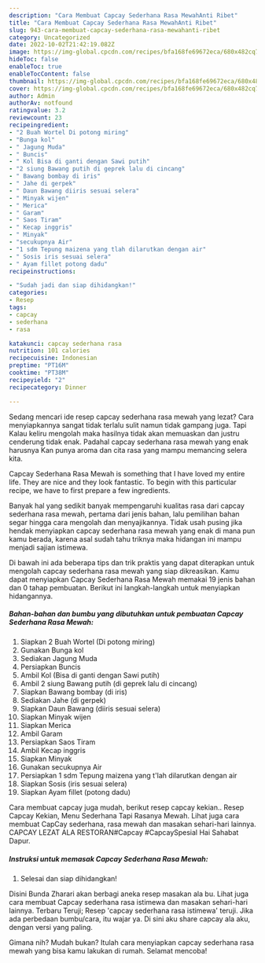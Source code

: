 ```yaml
---
description: "Cara Membuat Capcay Sederhana Rasa MewahAnti Ribet"
title: "Cara Membuat Capcay Sederhana Rasa MewahAnti Ribet"
slug: 943-cara-membuat-capcay-sederhana-rasa-mewahanti-ribet
category: Uncategorized
date: 2022-10-02T21:42:19.082Z
image: https://img-global.cpcdn.com/recipes/bfa168fe69672eca/680x482cq70/capcay-sederhana-rasa-mewah-foto-resep-utama.jpg
hideToc: false
enableToc: true
enableTocContent: false
thumbnail: https://img-global.cpcdn.com/recipes/bfa168fe69672eca/680x482cq70/capcay-sederhana-rasa-mewah-foto-resep-utama.jpg
cover: https://img-global.cpcdn.com/recipes/bfa168fe69672eca/680x482cq70/capcay-sederhana-rasa-mewah-foto-resep-utama.jpg
author: Admin
authorAv: notfound
ratingvalue: 3.2
reviewcount: 23
recipeingredient:
- "2 Buah Wortel Di potong miring"
- "Bunga kol"
- " Jagung Muda"
- " Buncis"
- " Kol Bisa di ganti dengan Sawi putih"
- "2 siung Bawang putih di geprek lalu di cincang"
- " Bawang bombay di iris"
- " Jahe di gerpek"
- " Daun Bawang diiris sesuai selera"
- " Minyak wijen"
- " Merica"
- " Garam"
- " Saos Tiram"
- " Kecap inggris"
- " Minyak"
- "secukupnya Air"
- "1 sdm Tepung maizena yang tlah dilarutkan dengan air"
- " Sosis iris sesuai selera"
- " Ayam fillet potong dadu"
recipeinstructions:

- "Sudah jadi dan siap dihidangkan!"
categories:
- Resep
tags:
- capcay
- sederhana
- rasa

katakunci: capcay sederhana rasa 
nutrition: 101 calories
recipecuisine: Indonesian
preptime: "PT16M"
cooktime: "PT38M"
recipeyield: "2"
recipecategory: Dinner

---
```



Sedang mencari ide resep capcay sederhana rasa mewah yang lezat? Cara menyiapkannya sangat tidak terlalu sulit namun tidak gampang juga. Tapi Kalau keliru mengolah maka hasilnya tidak akan memuaskan dan justru cenderung tidak enak. Padahal capcay sederhana rasa mewah yang enak harusnya Kan punya aroma dan cita rasa yang mampu memancing selera kita.


Capcay Sederhana Rasa Mewah is something that I have loved my entire life. They are nice and they look fantastic. To begin with this particular recipe, we have to first prepare a few ingredients.

Banyak hal yang sedikit banyak mempengaruhi kualitas rasa dari capcay sederhana rasa mewah, pertama dari jenis bahan, lalu pemilihan bahan segar hingga cara mengolah dan menyajikannya. Tidak usah pusing jika hendak menyiapkan capcay sederhana rasa mewah yang enak di mana pun kamu berada, karena asal sudah tahu triknya maka hidangan ini mampu menjadi sajian istimewa.


Di bawah ini ada beberapa tips dan trik praktis yang dapat diterapkan untuk mengolah capcay sederhana rasa mewah yang siap dikreasikan. Kamu dapat menyiapkan Capcay Sederhana Rasa Mewah memakai 19 jenis bahan dan 0 tahap pembuatan. Berikut ini langkah-langkah untuk menyiapkan hidangannya.

<!--inarticleads1-->

##### Bahan-bahan dan bumbu yang dibutuhkan untuk pembuatan Capcay Sederhana Rasa Mewah:

1. Siapkan 2 Buah Wortel (Di potong miring)
1. Gunakan Bunga kol
1. Sediakan  Jagung Muda
1. Persiapkan  Buncis
1. Ambil  Kol (Bisa di ganti dengan Sawi putih)
1. Ambil 2 siung Bawang putih (di geprek lalu di cincang)
1. Siapkan  Bawang bombay (di iris)
1. Sediakan  Jahe (di gerpek)
1. Siapkan  Daun Bawang (diiris sesuai selera)
1. Siapkan  Minyak wijen
1. Siapkan  Merica
1. Ambil  Garam
1. Persiapkan  Saos Tiram
1. Ambil  Kecap inggris
1. Siapkan  Minyak
1. Gunakan secukupnya Air
1. Persiapkan 1 sdm Tepung maizena yang t&#39;lah dilarutkan dengan air
1. Siapkan  Sosis (iris sesuai selera)
1. Siapkan  Ayam fillet (potong dadu)


Cara membuat capcay juga mudah, berikut resep capcay kekian.. Resep Capcay Kekian, Menu Sederhana Tapi Rasanya Mewah. Lihat juga cara membuat CapCay sederhana, rasa mewah dan masakan sehari-hari lainnya. CAPCAY LEZAT ALA RESTORAN#Capcay #CapcaySpesial Hai Sahabat Dapur. 

<!--inarticleads2-->

##### Instruksi untuk memasak Capcay Sederhana Rasa Mewah:


1. Selesai dan siap dihidangkan!

Disini Bunda Zharari akan berbagi aneka resep masakan ala bu. Lihat juga cara membuat Capcay sederhana rasa istimewa dan masakan sehari-hari lainnya. Terbaru Teruji; Resep &#39;capcay sederhana rasa istimewa&#39; teruji. Jika ada perbedaan bumbu/cara, itu wajar ya. Di sini aku share capcay ala aku, dengan versi yang paling. 

Gimana nih? Mudah bukan? Itulah cara menyiapkan capcay sederhana rasa mewah yang bisa kamu lakukan di rumah. Selamat mencoba!
